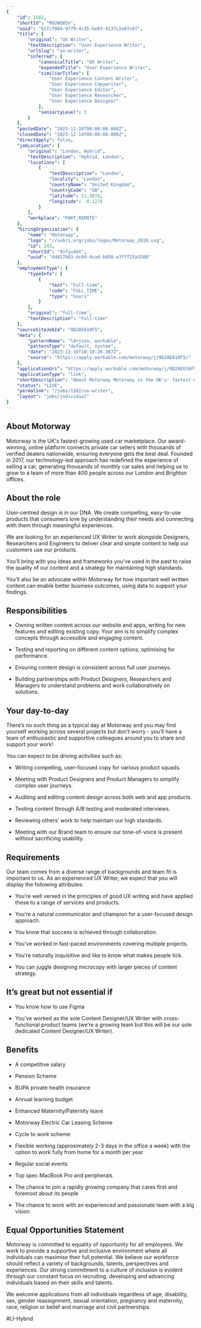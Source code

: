 ```yaml
---
{
	"id": 1582,
	"shortId": "M92WO85n",
	"uuid": "61fc7004-9779-4c35-be83-4137c2e87c6f",
	"title": {
		"original": "UX Writer",
		"textDescription": "User Experience Writer",
		"urlSlug": "ux-writer",
		"inferred": {
			"canonicalTitle": "UX Writer",
			"expandedTitle": "User Experience Writer",
			"similiarTitles": [
				"User Experience Content Writer",
				"User Experience Copywriter",
				"User Experience Editor",
				"User Experience Researcher",
				"User Experience Designer"
			],
			"seniortyLevel": 3
		}
	},
	"postedDate": "2023-11-16T00:00:00.000Z",
	"closedDate": "2023-12-14T00:00:00.000Z",
	"directApply": false,
	"jobLocation": {
		"original": "London, Hybrid",
		"textDescription": "Hybrid, London",
		"locations": [
			{
				"textDescription": "London",
				"locality": "London",
				"countryName": "United Kingdom",
				"countryCode": "GB",
				"latitude": 51.5074,
				"longitude": -0.1278
			}
		],
		"workplace": "PART_REMOTE"
	},
	"hiringOrganization": {
		"name": "Motorway",
		"logo": "//uxbri.org/jobs/logos/Motorway_2019.svg",
		"id": 243,
		"shortId": "9vfyu4kX",
		"uuid": "4dd17b83-dc04-4cad-b050-e3fff25a3508"
	},
	"employmentType": {
		"typeInfo": [
			{
				"text": "Full-time",
				"code": "FULL_TIME",
				"type": "hours"
			}
		],
		"original": "full-time",
		"textDescription": "Full-time"
	},
	"sourceSiteJobId": "9D2AE618F5",
	"meta": {
		"patternName": "ld+json, workable",
		"patternType": "default, system",
		"date": "2023-11-16T10:10:20.387Z",
		"source": "https://apply.workable.com/motorway/j/9D2AE618F5/"
	},
	"applicationUri": "https://apply.workable.com/motorway/j/9D2AE618F5/apply/",
	"applicationType": "link",
	"shortDescription": "About Motorway Motorway is the UK's' fastest-growing- used car marketplace. Our award-winning-, online platform connects private car sellers with thousands of verified dealers nationwide, ensuring",
	"status": "LIVE",
	"permalink": "/jobs/1582/ux-writer",
	"layout": "jobs/individual"
}
---
```

<h2>About Motorway</h2><p>Motorway is the UK's fastest-growing used car marketplace. Our award-winning, online platform connects private car sellers with thousands of verified dealers nationwide, ensuring everyone gets the best deal. Founded in 2017, our technology-led approach has redefined the experience of selling a car, generating thousands of monthly car sales and helping us to grow to a team of more than 400 people across our London and Brighton offices.</p><h2>About the role</h2><p>User-centred design is in our DNA. We create compelling, easy-to-use products that consumers love by understanding their needs and connecting with them through meaningful experiences.</p><p>We are looking for an experienced UX Writer to work alongside Designers, Researchers and Engineers to deliver clear and simple content to help our customers use our products.</p><p>You’ll bring with you ideas and frameworks you’ve used in the past to raise the quality of our content and a strategy for maintaining high standards.</p><p>You’ll also be an advocate within Motorway for how important well written content can enable better business outcomes, using data to support your findings.</p><h2>Responsibilities</h2><ul><li><p>Owning written content across our website and apps, writing for new features and editing existing copy. Your aim is to simplify complex concepts through accessible and engaging content.</p></li><li><p>Testing and reporting on different content options, optimising for performance.</p></li><li><p>Ensuring content design is consistent across full user journeys.</p></li><li><p>Building partnerships with Product Designers, Researchers and Managers to understand problems and work collaboratively on solutions.</p></li></ul><h2>Your day-to-day</h2><p>There’s no such thing as a typical day at Motorway and you may find yourself working across several projects but don’t worry - you’ll have a team of enthusiastic and supportive colleagues around you to share and support your work!</p><p>You can expect to be driving activities such as:</p><ul><li><p>Writing compelling, user-focused copy for various product squads.</p></li><li><p>Meeting with Product Designers and Product Managers to simplify complex user journeys.</p></li><li><p>Auditing and editing content design across both web and app products.</p></li><li><p>Testing content through A/B testing and moderated interviews.</p></li><li><p>Reviewing others’ work to help maintain our high standards.</p></li><li><p>Meeting with our Brand team to ensure our tone-of-voice is present without sacrificing usability.</p></li></ul><h2>Requirements</h2><p>Our team comes from a diverse range of backgrounds and team fit is important to us. As an experienced UX Writer, we expect that you will display the following attributes:</p><ul><li><p>You’re well versed in the principles of good UX writing and have applied these to a range of services and products.</p></li><li><p>You’re a natural communicator and champion for a user-focused design approach.</p></li><li><p>You know that success is achieved through collaboration.</p></li><li><p>You’ve worked in fast-paced environments covering multiple projects.</p></li><li><p>You’re naturally inquisitive and like to know what makes people tick.</p></li><li><p>You can juggle designing microcopy with larger pieces of content strategy.</p></li></ul><h2>It’s great but not essential if</h2><ul><li><p>You know how to use Figma</p></li><li><p>You’ve worked as the sole Content Designer/UX Writer with cross-functional product teams (we’re a growing team but this will be our sole dedicated Content Designer/UX Writer).</p></li></ul><h2>Benefits</h2><ul><li><p>A competitive salary</p></li><li><p>Pension Scheme</p></li><li><p>BUPA private health insurance</p></li><li><p>Annual learning budget</p></li><li><p>Enhanced Maternity/Paternity leave</p></li><li><p>Motorway Electric Car Leasing Scheme</p></li><li><p>Cycle to work scheme</p></li><li><p>Flexible working (approximately 2-3 days in the office a week) with the option to work fully from home for a month per year</p></li><li><p>Regular social events</p></li><li><p>Top spec MacBook Pro and peripherals</p></li><li><p>The chance to join a rapidly growing company that cares first and foremost about its people</p></li><li><p>The chance to work with an experienced and passionate team with a big vision</p></li></ul><h2><strong>Equal Opportunities Statement</strong></h2><p>Motorway is committed to equality of opportunity for all employees. We work to provide a supportive and inclusive environment where all individuals can maximise their full potential. We believe our workforce should reflect a variety of backgrounds, talents, perspectives and experiences. Our strong commitment to a culture of inclusion is evident through our constant focus on recruiting, developing and advancing individuals based on their skills and talents.</p><p>We welcome applications from all individuals regardless of age, disability, sex, gender reassignment, sexual orientation, pregnancy and maternity, race, religion or belief and marriage and civil partnerships.</p><p>#LI-Hybrid</p>
